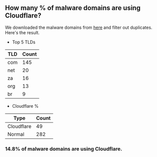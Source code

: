 ## How many % of malware domains are using Cloudflare?


We downloaded the malware domains from [here](https://urlhaus.abuse.ch) and filter out duplicates.
Here's the result.


[//]: # (start replacement)


- Top 5 TLDs

| TLD | Count |
| --- | --- |
| com | 145 |
| net | 20 |
| za | 16 |
| org | 13 |
| br | 9 |


- Cloudflare %

| Type | Count |
| --- | --- |
| Cloudflare | 49 |
| Normal | 282 |


### 14.8% of malware domains are using Cloudflare.